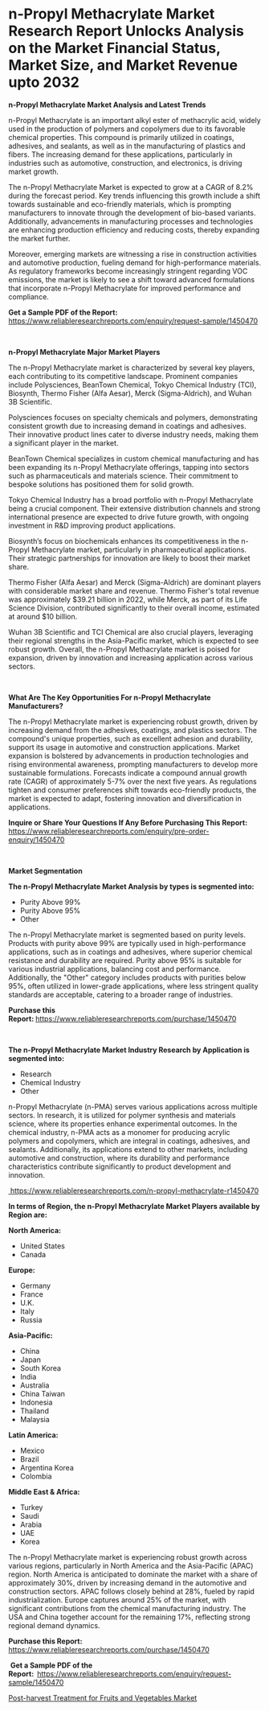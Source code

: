<p><h1>n-Propyl Methacrylate Market Research Report Unlocks Analysis on the Market Financial Status, Market Size, and Market Revenue upto 2032</h1></p><p><strong>n-Propyl Methacrylate Market Analysis and Latest Trends</strong></p>
<p><p>n-Propyl Methacrylate is an important alkyl ester of methacrylic acid, widely used in the production of polymers and copolymers due to its favorable chemical properties. This compound is primarily utilized in coatings, adhesives, and sealants, as well as in the manufacturing of plastics and fibers. The increasing demand for these applications, particularly in industries such as automotive, construction, and electronics, is driving market growth.</p><p>The n-Propyl Methacrylate Market is expected to grow at a CAGR of 8.2% during the forecast period. Key trends influencing this growth include a shift towards sustainable and eco-friendly materials, which is prompting manufacturers to innovate through the development of bio-based variants. Additionally, advancements in manufacturing processes and technologies are enhancing production efficiency and reducing costs, thereby expanding the market further.</p><p>Moreover, emerging markets are witnessing a rise in construction activities and automotive production, fueling demand for high-performance materials. As regulatory frameworks become increasingly stringent regarding VOC emissions, the market is likely to see a shift toward advanced formulations that incorporate n-Propyl Methacrylate for improved performance and compliance.</p></p>
<p><strong>Get a Sample PDF of the Report:&nbsp;</strong> <a href="https://www.reliableresearchreports.com/enquiry/request-sample/1450470?utm_campaign=3360&utm_medium=2&utm_source=Github&utm_content=ia&utm_term=03042025&utm_id=n-propyl-methacrylate">https://www.reliableresearchreports.com/enquiry/request-sample/1450470</a></p>
<p>&nbsp;</p>
<p><strong>n-Propyl Methacrylate Major Market Players</strong></p>
<p><p>The n-Propyl Methacrylate market is characterized by several key players, each contributing to its competitive landscape. Prominent companies include Polysciences, BeanTown Chemical, Tokyo Chemical Industry (TCI), Biosynth, Thermo Fisher (Alfa Aesar), Merck (Sigma-Aldrich), and Wuhan 3B Scientific. </p><p>Polysciences focuses on specialty chemicals and polymers, demonstrating consistent growth due to increasing demand in coatings and adhesives. Their innovative product lines cater to diverse industry needs, making them a significant player in the market.</p><p>BeanTown Chemical specializes in custom chemical manufacturing and has been expanding its n-Propyl Methacrylate offerings, tapping into sectors such as pharmaceuticals and materials science. Their commitment to bespoke solutions has positioned them for solid growth.</p><p>Tokyo Chemical Industry has a broad portfolio with n-Propyl Methacrylate being a crucial component. Their extensive distribution channels and strong international presence are expected to drive future growth, with ongoing investment in R&D improving product applications.</p><p>Biosynth’s focus on biochemicals enhances its competitiveness in the n-Propyl Methacrylate market, particularly in pharmaceutical applications. Their strategic partnerships for innovation are likely to boost their market share.</p><p>Thermo Fisher (Alfa Aesar) and Merck (Sigma-Aldrich) are dominant players with considerable market share and revenue. Thermo Fisher's total revenue was approximately $39.21 billion in 2022, while Merck, as part of its Life Science Division, contributed significantly to their overall income, estimated at around $10 billion.</p><p>Wuhan 3B Scientific and TCI Chemical are also crucial players, leveraging their regional strengths in the Asia-Pacific market, which is expected to see robust growth. Overall, the n-Propyl Methacrylate market is poised for expansion, driven by innovation and increasing application across various sectors.</p></p>
<p>&nbsp;</p>
<p><strong>What Are The Key Opportunities For n-Propyl Methacrylate Manufacturers?</strong></p>
<p><p>The n-Propyl Methacrylate market is experiencing robust growth, driven by increasing demand from the adhesives, coatings, and plastics sectors. The compound's unique properties, such as excellent adhesion and durability, support its usage in automotive and construction applications. Market expansion is bolstered by advancements in production technologies and rising environmental awareness, prompting manufacturers to develop more sustainable formulations. Forecasts indicate a compound annual growth rate (CAGR) of approximately 5-7% over the next five years. As regulations tighten and consumer preferences shift towards eco-friendly products, the market is expected to adapt, fostering innovation and diversification in applications.</p></p>
<p><strong>Inquire or Share Your Questions If Any Before Purchasing This Report:</strong> <a href="https://www.reliableresearchreports.com/enquiry/pre-order-enquiry/1450470?utm_campaign=3360&utm_medium=2&utm_source=Github&utm_content=ia&utm_term=03042025&utm_id=n-propyl-methacrylate">https://www.reliableresearchreports.com/enquiry/pre-order-enquiry/1450470</a></p>
<p>&nbsp;</p>
<p><strong>Market Segmentation</strong></p>
<p><strong>The n-Propyl Methacrylate Market Analysis by types is segmented into:</strong></p>
<p><ul><li>Purity Above 99%</li><li>Purity Above 95%</li><li>Other</li></ul></p>
<p><p>The n-Propyl Methacrylate market is segmented based on purity levels. Products with purity above 99% are typically used in high-performance applications, such as in coatings and adhesives, where superior chemical resistance and durability are required. Purity above 95% is suitable for various industrial applications, balancing cost and performance. Additionally, the "Other" category includes products with purities below 95%, often utilized in lower-grade applications, where less stringent quality standards are acceptable, catering to a broader range of industries.</p></p>
<p><strong>Purchase this Report:&nbsp;</strong><a href="https://www.reliableresearchreports.com/purchase/1450470?utm_campaign=3360&utm_medium=2&utm_source=Github&utm_content=ia&utm_term=03042025&utm_id=n-propyl-methacrylate">https://www.reliableresearchreports.com/purchase/1450470</a></p>
<p>&nbsp;</p>
<p><strong>The n-Propyl Methacrylate Market Industry Research by Application is segmented into:</strong></p>
<p><ul><li>Research</li><li>Chemical Industry</li><li>Other</li></ul></p>
<p><p>n-Propyl Methacrylate (n-PMA) serves various applications across multiple sectors. In research, it is utilized for polymer synthesis and materials science, where its properties enhance experimental outcomes. In the chemical industry, n-PMA acts as a monomer for producing acrylic polymers and copolymers, which are integral in coatings, adhesives, and sealants. Additionally, its applications extend to other markets, including automotive and construction, where its durability and performance characteristics contribute significantly to product development and innovation.</p></p>
<p><a href="https://www.reliableresearchreports.com/n-propyl-methacrylate-r1450470?utm_campaign=3360&utm_medium=2&utm_source=Github&utm_content=ia&utm_term=03042025&utm_id=n-propyl-methacrylate">&nbsp;https://www.reliableresearchreports.com/n-propyl-methacrylate-r1450470</a></p>
<p><strong>In terms of Region, the n-Propyl Methacrylate Market Players available by Region are:</strong></p>
<p>
    <p> <strong> North America: </strong>
        <ul>
            <li>United States</li>
            <li>Canada</li>
        </ul>
        </p> 
    <p> <strong> Europe: </strong>
        <ul>
            <li>Germany</li>
            <li>France</li>
            <li>U.K.</li>
            <li>Italy</li>
            <li>Russia</li>
        </ul>
        </p> 
    <p> <strong> Asia-Pacific: </strong>
        <ul>
            <li>China</li>
            <li>Japan</li>
            <li>South Korea</li>
            <li>India</li>
            <li>Australia</li>
            <li>China Taiwan</li>
            <li>Indonesia</li>
            <li>Thailand</li>
            <li>Malaysia</li>
        </ul>
        </p> 
    <p> <strong> Latin America: </strong>
        <ul>
            <li>Mexico</li>
            <li>Brazil</li>
            <li>Argentina Korea</li>
            <li>Colombia</li>
        </ul>
        </p> 
    <p> <strong> Middle East & Africa: </strong>
        <ul>
            <li>Turkey</li>
            <li>Saudi</li>
            <li>Arabia</li>
            <li>UAE</li>
            <li>Korea</li>
        </ul>
    </p>
    </p>
<p><p>The n-Propyl Methacrylate market is experiencing robust growth across various regions, particularly in North America and the Asia-Pacific (APAC) region. North America is anticipated to dominate the market with a share of approximately 30%, driven by increasing demand in the automotive and construction sectors. APAC follows closely behind at 28%, fueled by rapid industrialization. Europe captures around 25% of the market, with significant contributions from the chemical manufacturing industry. The USA and China together account for the remaining 17%, reflecting strong regional demand dynamics.</p></p>
<p><strong>Purchase this Report: </strong><a href="https://www.reliableresearchreports.com/purchase/1450470?utm_campaign=3360&utm_medium=2&utm_source=Github&utm_content=ia&utm_term=03042025&utm_id=n-propyl-methacrylate">https://www.reliableresearchreports.com/purchase/1450470</a></p>
<p>&nbsp;<strong>Get a Sample PDF of the Report:&nbsp;&nbsp;</strong><a href="https://www.reliableresearchreports.com/enquiry/request-sample/1450470?utm_campaign=3360&utm_medium=2&utm_source=Github&utm_content=ia&utm_term=03042025&utm_id=n-propyl-methacrylate">https://www.reliableresearchreports.com/enquiry/request-sample/1450470</a></p>
<p><strong></strong></p>
<p><p><a href="https://github.com/kolffmaris58/Market-Research-Report-List-1/blob/main/post-harvest-treatment-for-fruits-and-vegetables-market.md?utm_campaign=3360&utm_medium=2&utm_source=Github&utm_content=ia&utm_term=03042025&utm_id=n-propyl-methacrylate">Post-harvest Treatment for Fruits and Vegetables Market</a></p></p>